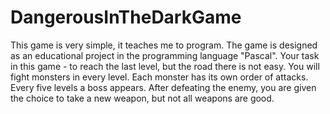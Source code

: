 # DangerousInTheDarkGame
This game is very simple, it teaches me to program.
The game is designed as an educational project in the programming language "Pascal".
Your task in this game - to reach the last level, but the road there is not easy. 
You will fight monsters in every level. Each monster has its own order of attacks.
Every five levels a boss appears. 
After defeating the enemy, you are given the choice to take a new weapon, but not all weapons are good.
